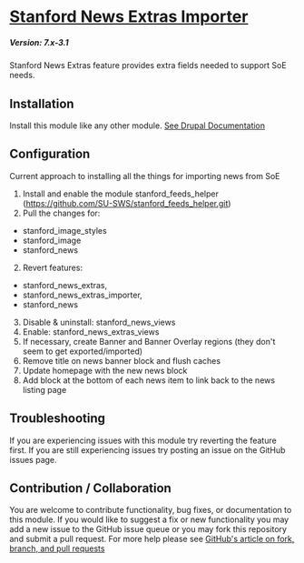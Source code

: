 # [Stanford News Extras Importer](https://github.com/SU-SWS/stanford_news)
##### Version: 7.x-3.1

Stanford News Extras feature provides extra fields needed to support SoE needs.

Installation
---

Install this module like any other module. [See Drupal Documentation](https://drupal.org/documentation/install/modules-themes/modules-7)

Configuration
-------------
Current approach to installing all the things for importing news from SoE

1. Install and enable the module stanford_feeds_helper (https://github.com/SU-SWS/stanford_feeds_helper.git)
1. Pull the changes for:
* stanford_image_styles
* stanford_image
* stanford_news
2. Revert features:
* stanford_news_extras,
* stanford_news_extras_importer,
* stanford_news
3. Disable & uninstall: stanford_news_views
4. Enable: stanford_news_extras_views
5. If necessary, create Banner and Banner Overlay regions (they don't seem to get exported/imported)
6. Remove title on news banner block and flush caches
7. Update homepage with the new news block
8. Add block at the bottom of each news item to link back to the news listing page


Troubleshooting
---

If you are experiencing issues with this module try reverting the feature first. If you are still experiencing issues try posting an issue on the GitHub issues page.

Contribution / Collaboration
---

You are welcome to contribute functionality, bug fixes, or documentation to this module. If you would like to suggest a fix or new functionality you may add a new issue to the GitHub issue queue or you may fork this repository and submit a pull request. For more help please see [GitHub's article on fork, branch, and pull requests](https://help.github.com/articles/using-pull-requests)
